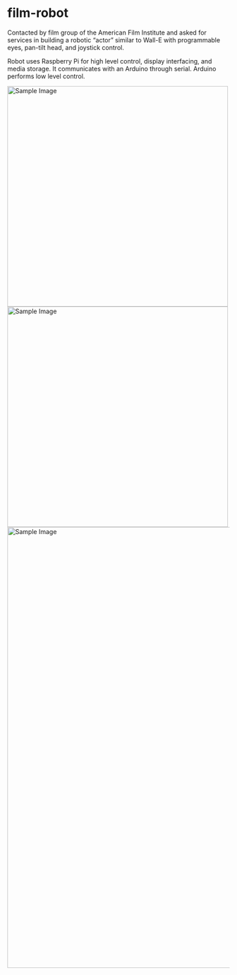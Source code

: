 # film-robot

Contacted by film group of the American Film Institute and asked for services in building a robotic “actor” similar to Wall-E with programmable eyes, pan-tilt head, and joystick control.

Robot uses Raspberry Pi for high level control, display interfacing, and media storage. It communicates with an Arduino through serial. Arduino performs low level control.

<img src="https://github.com/mkuznets23/film-robot/assets/77693398/4f92dc0b-a19b-44fb-82f6-8cd44cd222c8" alt="Sample Image" width="500"/>
<img src="https://github.com/mkuznets23/film-robot/assets/77693398/3c565a47-d341-418f-8f7e-ce9cecf6c0af" alt="Sample Image" width="500"/>
<img src="https://github.com/mkuznets23/film-robot/assets/77693398/e02bdd96-fc42-4375-87df-c232d3f53f8c" alt="Sample Image" width="1000"/>



